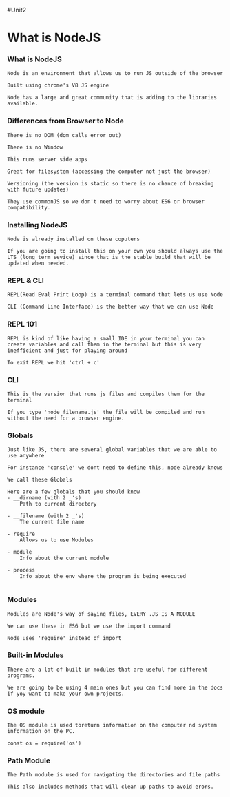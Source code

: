 #Unit2

# What is NodeJS

### What is NodeJS
~~~~~~~~~~~~~~~~~~~~~~~~~~~~~~~~~~~~~~~~~~~~~~~~~~~~~~~~~~~~~~~~~~~~~~~~~~
Node is an environment that allows us to run JS outside of the browser

Built using chrome's V8 JS engine

Node has a large and great community that is adding to the libraries available.
~~~~~~~~~~~~~~~~~~~~~~~~~~~~~~~~~~~~~~~~~~~~~~~~~~~~~~~~~~~~~~~~~~~~~~~~~~


### Differences from Browser to Node
~~~~~~~~~~~~~~~~~~~~~~~~~~~~~~~~~~~~~~~~~~~~~~~~~~~~~~~~~~~~~~~~~~~~~~~~~~
There is no DOM (dom calls error out)

There is no Window

This runs server side apps

Great for filesystem (accessing the computer not just the browser)

Versioning (the version is static so there is no chance of breaking with future updates)

They use commonJS so we don't need to worry about ES6 or browser compatibility.
~~~~~~~~~~~~~~~~~~~~~~~~~~~~~~~~~~~~~~~~~~~~~~~~~~~~~~~~~~~~~~~~~~~~~~~~~~

### Installing NodeJS
~~~~~~~~~~~~~~~~~~~~~~~~~~~~~~~~~~~~~~~~~~~~~~~~~~~~~~~~~~~~~~~~~~~~~~~~~~
Node is already installed on these coputers

If you are going to install this on your own you should always use the LTS (long term sevice) since that is the stable build that will be updated when needed.
~~~~~~~~~~~~~~~~~~~~~~~~~~~~~~~~~~~~~~~~~~~~~~~~~~~~~~~~~~~~~~~~~~~~~~~~~~

### REPL & CLI
~~~~~~~~~~~~~~~~~~~~~~~~~~~~~~~~~~~~~~~~~~~~~~~~~~~~~~~~~~~~~~~~~~~~~~~~~~
REPL(Read Eval Print Loop) is a terminal command that lets us use Node

CLI (Command Line Interface) is the better way that we can use Node
~~~~~~~~~~~~~~~~~~~~~~~~~~~~~~~~~~~~~~~~~~~~~~~~~~~~~~~~~~~~~~~~~~~~~~~~~~

### REPL 101
~~~~~~~~~~~~~~~~~~~~~~~~~~~~~~~~~~~~~~~~~~~~~~~~~~~~~~~~~~~~~~~~~~~~~~~~~~
REPL is kind of like having a small IDE in your terminal you can create variables and call them in the terminal but this is very inefficient and just for playing around

To exit REPL we hit 'ctrl + c'
~~~~~~~~~~~~~~~~~~~~~~~~~~~~~~~~~~~~~~~~~~~~~~~~~~~~~~~~~~~~~~~~~~~~~~~~~~

### CLI
~~~~~~~~~~~~~~~~~~~~~~~~~~~~~~~~~~~~~~~~~~~~~~~~~~~~~~~~~~~~~~~~~~~~~~~~~~
This is the version that runs js files and compiles them for the terminal

If you type 'node filename.js' the file will be compiled and run without the need for a browser engine.
~~~~~~~~~~~~~~~~~~~~~~~~~~~~~~~~~~~~~~~~~~~~~~~~~~~~~~~~~~~~~~~~~~~~~~~~~~

### Globals
~~~~~~~~~~~~~~~~~~~~~~~~~~~~~~~~~~~~~~~~~~~~~~~~~~~~~~~~~~~~~~~~~~~~~~~~~~
Just like JS, there are several global variables that we are able to use anywhere

For instance 'console' we dont need to define this, node already knows

We call these Globals

Here are a few globals that you should know
- __dirname (with 2 _'s)
	Path to current directory
	
- __filename (with 2 _'s)
	The current file name

- require
	Allows us to use Modules

- module
	Info about the current module
	
- process
	Info about the env where the program is being executed
	
~~~~~~~~~~~~~~~~~~~~~~~~~~~~~~~~~~~~~~~~~~~~~~~~~~~~~~~~~~~~~~~~~~~~~~~~~~

### Modules
~~~~~~~~~~~~~~~~~~~~~~~~~~~~~~~~~~~~~~~~~~~~~~~~~~~~~~~~~~~~~~~~~~~~~~~~~~
Modules are Node's way of saying files, EVERY .JS IS A MODULE

We can use these in ES6 but we use the import command

Node uses 'require' instead of import
~~~~~~~~~~~~~~~~~~~~~~~~~~~~~~~~~~~~~~~~~~~~~~~~~~~~~~~~~~~~~~~~~~~~~~~~~~

### Built-in Modules
~~~~~~~~~~~~~~~~~~~~~~~~~~~~~~~~~~~~~~~~~~~~~~~~~~~~~~~~~~~~~~~~~~~~~~~~~~
There are a lot of built in modules that are useful for different programs.

We are going to be using 4 main ones but you can find more in the docs if yoy want to make your own projects.
~~~~~~~~~~~~~~~~~~~~~~~~~~~~~~~~~~~~~~~~~~~~~~~~~~~~~~~~~~~~~~~~~~~~~~~~~~

### OS module
~~~~~~~~~~~~~~~~~~~~~~~~~~~~~~~~~~~~~~~~~~~~~~~~~~~~~~~~~~~~~~~~~~~~~~~~~~
The OS module is used toreturn information on the computer nd system information on the PC.

const os = require('os')
~~~~~~~~~~~~~~~~~~~~~~~~~~~~~~~~~~~~~~~~~~~~~~~~~~~~~~~~~~~~~~~~~~~~~~~~~~

### Path Module
~~~~~~~~~~~~~~~~~~~~~~~~~~~~~~~~~~~~~~~~~~~~~~~~~~~~~~~~~~~~~~~~~~~~~~~~~~
The Path module is used for navigating the directories and file paths

This also includes methods that will clean up paths to avoid erors.
~~~~~~~~~~~~~~~~~~~~~~~~~~~~~~~~~~~~~~~~~~~~~~~~~~~~~~~~~~~~~~~~~~~~~~~~~~


### 